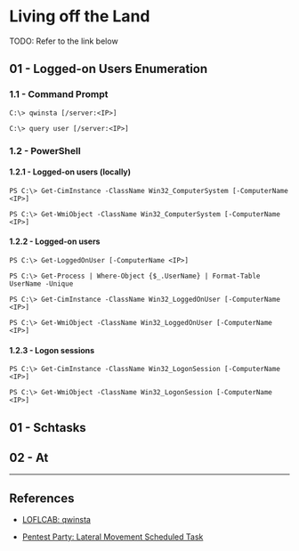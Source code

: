 # Living off the Land

TODO: Refer to the link below

## 01 - Logged-on Users Enumeration

### 1.1 - Command Prompt

```
C:\> qwinsta [/server:<IP>]

C:\> query user [/server:<IP>]
```

### 1.2 - PowerShell

#### 1.2.1 - Logged-on users (locally)

```
PS C:\> Get-CimInstance -ClassName Win32_ComputerSystem [-ComputerName <IP>]

PS C:\> Get-WmiObject -ClassName Win32_ComputerSystem [-ComputerName <IP>]
```

#### 1.2.2 - Logged-on users

```
PS C:\> Get-LoggedOnUser [-ComputerName <IP>]

PS C:\> Get-Process | Where-Object {$_.UserName} | Format-Table UserName -Unique

PS C:\> Get-CimInstance -ClassName Win32_LoggedOnUser [-ComputerName <IP>]

PS C:\> Get-WmiObject -ClassName Win32_LoggedOnUser [-ComputerName <IP>]
```

#### 1.2.3 - Logon sessions

```
PS C:\> Get-CimInstance -ClassName Win32_LogonSession [-ComputerName <IP>]

PS C:\> Get-WmiObject -ClassName Win32_LogonSession [-ComputerName <IP>]
```

## 01 - Schtasks

## 02 - At

---
## References

- [LOFLCAB: qwinsta](https://lofl-project.github.io/loflcab/Binaries/qwinsta/)

- [Pentest Party: Lateral Movement Scheduled Task](https://pentest.party/notes/lateral-movement/scheduled-task)